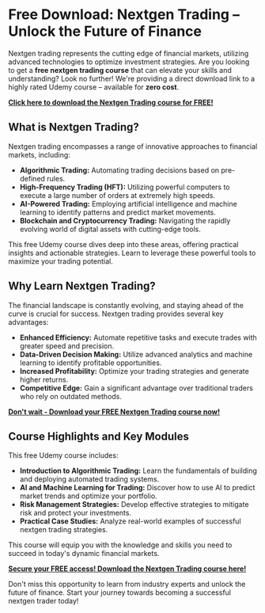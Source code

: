 # Free Download: Nextgen Trading – Unlock the Future of Finance

Nextgen trading represents the cutting edge of financial markets, utilizing advanced technologies to optimize investment strategies. Are you looking to get a **free nextgen trading course** that can elevate your skills and understanding? Look no further! We're providing a direct download link to a highly rated Udemy course – available for **zero cost**.

[**Click here to download the Nextgen Trading course for FREE!**](https://udemywork.com/nextgen-trading)

## What is Nextgen Trading?

Nextgen trading encompasses a range of innovative approaches to financial markets, including:

*   **Algorithmic Trading:** Automating trading decisions based on pre-defined rules.
*   **High-Frequency Trading (HFT):** Utilizing powerful computers to execute a large number of orders at extremely high speeds.
*   **AI-Powered Trading:** Employing artificial intelligence and machine learning to identify patterns and predict market movements.
*   **Blockchain and Cryptocurrency Trading:** Navigating the rapidly evolving world of digital assets with cutting-edge tools.

This free Udemy course dives deep into these areas, offering practical insights and actionable strategies. Learn to leverage these powerful tools to maximize your trading potential.

## Why Learn Nextgen Trading?

The financial landscape is constantly evolving, and staying ahead of the curve is crucial for success. Nextgen trading provides several key advantages:

*   **Enhanced Efficiency:** Automate repetitive tasks and execute trades with greater speed and precision.
*   **Data-Driven Decision Making:** Utilize advanced analytics and machine learning to identify profitable opportunities.
*   **Increased Profitability:** Optimize your trading strategies and generate higher returns.
*   **Competitive Edge:** Gain a significant advantage over traditional traders who rely on outdated methods.

[**Don't wait - Download your FREE Nextgen Trading course now!**](https://udemywork.com/nextgen-trading)

## Course Highlights and Key Modules

This free Udemy course includes:

*   **Introduction to Algorithmic Trading:** Learn the fundamentals of building and deploying automated trading systems.
*   **AI and Machine Learning for Trading:** Discover how to use AI to predict market trends and optimize your portfolio.
*   **Risk Management Strategies:** Develop effective strategies to mitigate risk and protect your investments.
*   **Practical Case Studies:** Analyze real-world examples of successful nextgen trading strategies.

This course will equip you with the knowledge and skills you need to succeed in today's dynamic financial markets.

[**Secure your FREE access! Download the Nextgen Trading course here!**](https://udemywork.com/nextgen-trading)

Don't miss this opportunity to learn from industry experts and unlock the future of finance. Start your journey towards becoming a successful nextgen trader today!
